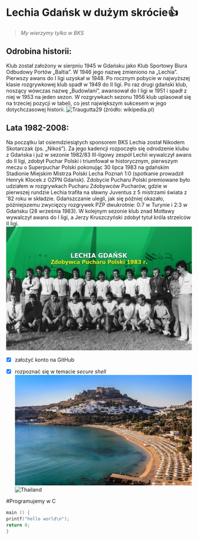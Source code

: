 # Lechia Gdańsk w dużym skrócie:+1:

>*My wierzymy tylko w BKS*

## Odrobina historii:
Klub został założony w sierpniu 1945 w Gdańsku jako Klub Sportowy Biura Odbudowy Portów „Baltia”. W 1946 jego nazwę zmieniono na „Lechia”. Pierwszy awans do I ligi uzyskał w 1948. Po rocznym pobycie w najwyższej klasie rozgrywkowej klub spadł w 1949 do II ligi. Po raz drugi gdański klub, noszący wówczas nazwę „Budowlani”, awansował do I ligi w 1951 i spadł z niej w 1953 na jeden sezon. W rozgrywkach sezonu 1956 klub uplasował się na trzeciej pozycji w tabeli, co jest największym sukcesem w jego dotychczasowej historii.
![Traugutta29](Lechia_Gdańsk-stadion_2008.jpg)
(źródło: wikipedia.pl)

## Lata 1982-2008:
Na początku lat osiemdziesiątych sponsorem BKS Lechia został Nikodem Skotarczak (ps. „Nikoś”). Za jego kadencji rozpoczęło się odrodzenie klubu z Gdańska i już w sezonie 1982/83 III-ligowy zespół Lechii wywalczył awans do II ligi, zdobył Puchar Polski i triumfował w historycznym, pierwszym meczu o Superpuchar Polski pokonując 30 lipca 1983 na gdańskim Stadionie Miejskim Mistrza Polski Lecha Poznań 1:0 (spotkanie prowadził Henryk Klocek z OZPN Gdańsk). Zdobycie Pucharu Polski premiowane było udziałem w rozgrywkach Pucharu Zdobywców Pucharów, gdzie w pierwszej rundzie Lechia trafiła na sławny Juventus z 5 mistrzami świata z '82 roku w składzie. Gdańszczanie ulegli, jak się później okazało, późniejszemu zwycięzcy rozgrywek PZP dwukrotnie: 0:7 w Turynie i 2:3 w Gdańsku (28 września 1983). W kolejnym sezonie klub znad Motławy wywalczył awans do I ligi, a Jerzy Kruszczyński zdobył tytuł króla strzelców II ligi.
![PucharP](lechia.jpg)

- [x] założyć konto na GitHub
- [x] rozpoznać się w temacie _secure shell_
![Rodos](Lindos-Greek-Island-of-Rhodes.jpg) 
![Thailand](http://i.huffpost.com/gen/1460673/images/o-THAILAND-facebook.jpg)


#Programujemy w C

```c
main () {
printf("hello world\n");
return 0;
}
```
